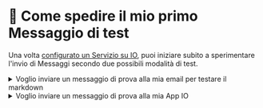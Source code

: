 # 📜 Come spedire il mio primo Messaggio di test

Una volta [configurato un Servizio su IO](https://docs.pagopa.it/kb-enti-servizi/tutorial-e-casi-duso/indice-dei-tutorial-e-dei-casi-duso/come-creare-un-servizio), puoi iniziare subito a sperimentare l'invio di Messaggi secondo due possibili modalità di test.

<details>

<summary>Voglio inviare un messaggio di prova alla mia email per testare il markdown</summary>

Per sperimentare con il [markdown](https://it.wikipedia.org/wiki/Markdown) di un Messaggio, il modo più rapido è utilizzare la funzionalità di invio di test inclusa nella tua Area Riservata.

1. Una volta nell'[Area Riservata](https://selfcare.pagopa.it/), seleziona il menu "Servizi" e individua quindi il servizio che vuoi testare
2. Nella scheda del servizio, scegli una delle due chiavi ([è indifferente](https://docs.pagopa.it/kb-enti-servizi/domande-frequenti/domande-e-risposte-sui-servizi-io#perche-ci-sono-due-api-key-per-servizio)) e seleziona il pulsante "Usa questa chiave"\
   ![](<../../.gitbook/assets/kb\_enti\_2 (2).png>)
3. Il sistema ti mostrerà l'interfaccia di invio di test\
   ![](<../../.gitbook/assets/kb\_enti\_3 (2).png>)
4. Inizialmente, nel campo Codice Fiscale puoi inserire solo il CF speciale `AAAAAA00A00A000A`, che ti permetterà di ricevere il messaggio sulla casella di email che hai dichiarato quando ti sei iscritto all'Area Riservata come delegato; se desideri fare test con codici fiscali reali, fai riferimento a [#voglio-inviare-un-messaggio-di-prova-alla-mia-app-io](come-spedire-il-mio-primo-messaggio-di-test.md#voglio-inviare-un-messaggio-di-prova-alla-mia-app-io "mention")
5. Compila il form scrivendo il soggetto del messaggio e il suo corpo in formato [markdown](https://it.wikipedia.org/wiki/Markdown); poni attenzione alle lunghezze minime dei campi, almeno 10 caratteri per il soggetto e almeno 80 per il corpo
6. Seleziona il pulsante "Invia"
7. Verifica il recapito del messaggio dalla casella di posta elettronica del delegato che ha creato il Servizio:\
   ![](../../.gitbook/assets/kb\_enti\_7.png)

</details>

<details>

<summary>Voglio inviare un messaggio di prova alla mia App IO</summary>

1. Per spedire messaggi a un codice fiscale reale, devi prima far [abilitare dei codici fiscali reali al tuo Servizio](https://docs.pagopa.it/io-guida-tecnica/abilitazioni/test-con-codici-fiscali-reali).

<!---->

2. Una volta ottenuta l'abilitazione, puoi procedere all'invio del messaggio ai codici fiscali autorizzati, che lo riceveranno sulla propria App IO.

Per maggiori informazioni sulla spedizione dei messaggi vedi

[come inviare un messaggio](come-inviare-un-messaggio.md)



</details>
